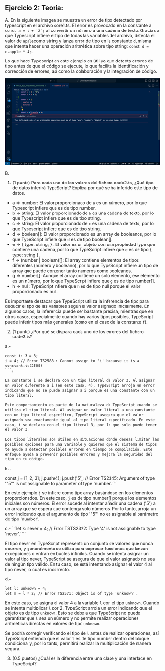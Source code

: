 ## Ejercicio 2: Teoría:

A. En la siguiente imagen se muestra un error de tipo detectado por typescript en el archivo core1.ts. El error es provocado en la constante a ```const a = 1 + '2';``` al convertir un número a una cadena de texto. 
Gracias a que Typescript infiere el tipo de todas las variables del archivo, detecta el valor de ```apple```como string y lanza error de tipo en la constante ```d```, misma que intenta hacer una operación aritmética sobre tipo string: ```const d = c.apple * 4;```. 

Lo que hace Typescript en este ejemplo es útil ya que detecta errores de tipo antes de que el código se ejecute, lo que facilita la identificación y corrección de errores, así como la colaboración y la integración de código.

![TypeError](./img/noInterface_example.png)


B.

1. (1 punto) Para cada uno de los valores del fichero code2.ts, ¿Qué tipo de datos inferirá TypeScript? Explica por qué se ha inferido este tipo de datos.

- a => number: El valor proporcionado de ``a`` es un número, por lo que Typescript infiere que es de tipo number.
- b => string: El valor proporcionado de ```b``` es una cadena de texto, por lo que Typescript infiere que es de tipo string.
- c => string: El valor proporcionado de ```c``` es una cadena de texto, por lo que Typescript infiere que es de tipo string.
- d => boolean[]: El valor proporcionado es un array de booleanos, por lo que TypeScript infiere que ```d``` es de tipo boolean[].
- e => {
    type: string;
} :  El valor es un objeto con una propiedad type que contiene una cadena, por lo que TypeScript infiere que ```e``` es de tipo { type: string }.
- f => (number | boolean)[]: El array contiene elementos de tipos diferentes (número y booleano), por lo que TypeScript infiere un tipo de array que puede contener tanto números como booleanos.
- g => number[]: Aunque el array contiene un solo elemento, ese elemento es un número, por lo que TypeScript infiere que ```g``` es de tipo number[].
- h => null: TypeScript infiere que ```h``` es de tipo null porque el valor proporcionado es null.

Es importante destacar que TypeScript utiliza la inferencia de tipo para deducir el tipo de las variables según el valor asignado inicialmente. En algunos casos, la inferencia puede ser bastante precisa, mientras que en otros casos, especialmente cuando hay varios tipos posibles, TypeScript puede inferir tipos más generales (como en el caso de la constante ```f```).

2. (1 punto) ¿Por qué se dispara cada uno de los errores del fichero code3.ts?

a.- 
```
const i: 3 = 3;
i = 4; // Error TS2588 : Cannot assign to 'i' because it is a constant.ts(2588)
```;

La constante i se declara con un tipo literal de valor 3. Al asignar un valor diferente a i (en este caso, 4), TypeScript arroja un error indicando que no se puede asignar a i porque es una constante con un tipo literal.

Este comportamiento es parte de la naturaleza de TypeScript cuando se utiliza el tipo literal. Al asignar un valor literal a una constante con un tipo literal específico, TypeScript asegura que el valor asignado sea exactamente igual al tipo literal especificado. En este caso, i se declara con el tipo literal 3, por lo que solo puede tener el valor 3.

Los tipos literales son útiles en situaciones donde deseas limitar las posibles opciones para una variable y quieres que el sistema de tipos te ayude a detectar posibles errores en tiempo de compilación. Este enfoque ayuda a prevenir posibles errores y mejora la seguridad del tipo en tu código.

b.- 
```
const j = [1, 2, 3];
j.push(4);
j.push('5'); // Error TS2345: Argument of type '"5"' is not assignable to parameter of type 'number'.´´´

En este ejemplo ```j``` se infiere como tipo array basándose en los elementos proporcionados. En este caso, ```j``` es de tipo number[] porque los elementos iniciales son números. El error sucede al intentar añadir una cadena ('5') a un array que se espera que contenga solo números. Por lo tanto, arroja un error indicando que el argumento de tipo '"5"' no es asignable al parámetro de tipo 'number'.

c.- ```let k: never = 4; // Error TSTS2322: Type '4' is not assignable to type 'never'.````

El tipo never en TypeScript representa un conjunto de valores que nunca ocurren, y generalmente se utiliza para expresar funciones que lanzan excepciones o entran en bucles infinitos. Cuando se intenta asignar un valor al tipo never, TypeScript se asegura de que el valor asignado no sea de ningún tipo válido. En tu caso, se está intentando asignar el valor 4 al tipo never, lo cual es incorrecto.

d.- 
```
let l: unknown = 4;
let m = l * 2; // Error TS2571: Object is of type 'unknown'.
```

En este caso, se asigna el valor 4 a la variable ```l``` con el tipo ```unknown```. Cuando se intenta multiplicar ```l``` por 2, TypeScript arroja un error indicando que el objeto es de tipo ```unknown```. Esto se debe a que TypeScript no puede garantizar que ```l``` sea un número y no permite realizar operaciones aritméticas directas en valores de tipo ```unknown```.

Se podría corregir verificando el tipo de ```l``` antes de realizar operaciones, así TypeScript entienda que el valor ```l``` es de tipo number dentro del bloque condicional y, por lo tanto, permitirá realizar la multiplicación de manera segura.

3. (0.5 puntos) ¿Cuál es la diferencia entre una clase y una interface en TypeScript?

